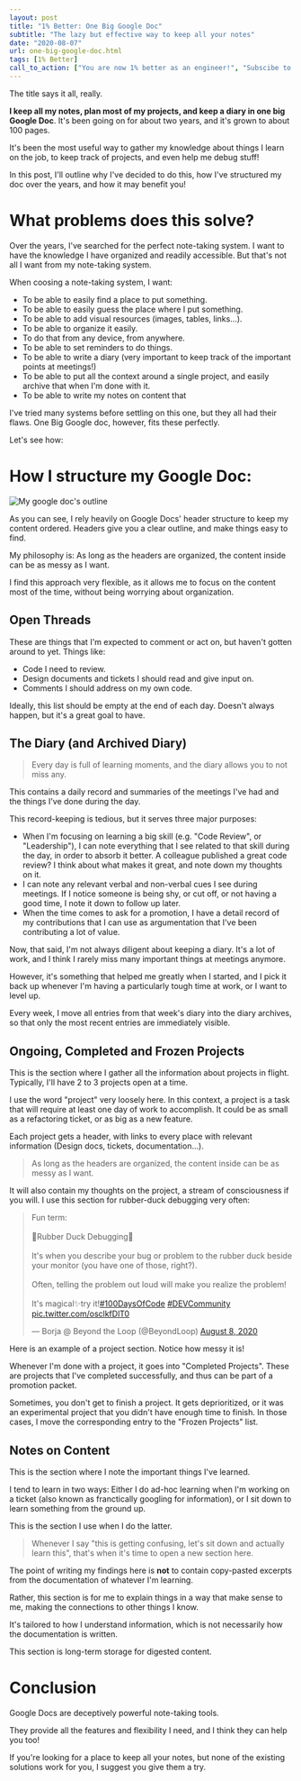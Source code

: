 ```yaml
---
layout: post
title: "1% Better: One Big Google Doc"
subtitle: "The lazy but effective way to keep all your notes"
date: "2020-08-07"
url: one-big-google-doc.html
tags: [1% Better]
call_to_action: ["You are now 1% better as an engineer!", "Subscibe to get the next 1% tip!"]
---
```


The title says it all, really.

**I keep all my notes, plan most of my projects, and keep a diary in one big Google Doc**. It's been going on for about two years, and it's grown to about 100 pages.

It's been the most useful way to gather my knowledge about things I learn on the job, to keep track of projects, and even help me debug stuff!

In this post, I'll outline why I've decided to do this, how I've structured my doc over the years, and how it may benefit you!

# What problems does this solve?

Over the years, I've searched for the perfect note-taking system. I want to have the knowledge I have organized and readily accessible. But that's not all I want from my note-taking system.

When coosing a note-taking system, I want:

- To be able to easily find a place to put something.
- To be able to easily guess the place where I put something.
- To be able to add visual resources (images, tables, links...).
- To be able to organize it easily.
- To do that from any device, from anywhere.
- To be able to set reminders to do things.
- To be able to write a diary (very important to keep track of the important points at meetings!)
- To be able to put all the context around a single project, and easily archive that when I'm done with it.
- To be able to write my notes on content that 

I've tried many systems before settling on this one, but they all had their flaws. One Big Google doc, however, fits these perfectly.

Let's see how:

# How I structure my Google Doc:

![My google doc's outline]()

As you can see, I rely heavily on Google  Docs' header structure to keep my content ordered. Headers give you a clear outline, and make things easy to find.

My philosophy is: As long as the headers are organized, the content inside can be as messy as I want.

I find this approach very flexible, as it allows me to focus on the content most of the time, without being worrying about organization.

## Open Threads

These are things that I'm expected to comment or act on, but haven't gotten around to yet. Things like:

- Code I need to review.
- Design documents and tickets I should read and give input on.
- Comments I should address on my own code.

Ideally, this list should be empty at the end of each day. Doesn't always happen, but it's a great goal to have.

## The Diary (and Archived Diary)

> Every day is full of learning moments, and the diary allows you to not miss any.

This contains a daily record and summaries of the meetings I've had and the things I've done during the day.

This record-keeping is tedious, but it serves three major purposes:

- When I'm focusing on learning a big skill (e.g. "Code Review", or "Leadership"), I can note everything that I see related to that skill during the day, in order to absorb it better. A colleague published a great code review? I think about what makes it great, and note down my thoughts on it.
- I can note any relevant verbal and non-verbal cues I see during meetings. If I notice someone is being shy, or cut off, or not having a good time, I note it down to follow up later.
- When the time comes to ask for a promotion, I have a detail record of my contributions that I can use as argumentation that I've been contributing a lot of value.

Now, that said, I'm not always diligent about keeping a diary. It's a lot of work, and I think I rarely miss many important things at meetings anymore.

However, it's something that helped me greatly when I started, and I pick it back up whenever I'm having a particularly tough time at work, or I want to level up.

Every week, I move all entries from that week's diary into the diary archives, so that only the most recent entries are immediately visible.

## Ongoing, Completed and Frozen Projects

This is the section where I gather all the information about projects in flight. Typically, I'll have 2 to 3 projects open at a time.

I use the word "project" very loosely here. In this context, a project is a task that will require at least one day of work to accomplish. It could be as small as a refactoring ticket, or as big as a new feature.

Each project gets a header, with links to every place with relevant information (Design docs, tickets, documentation...).

> As long as the headers are organized, the content inside can be as messy as I want.

It will also contain my thoughts on the project, a stream of consciousness if you will. I use this section for rubber-duck debugging very often:

<blockquote class="twitter-tweet" data-theme="light"><p lang="en" dir="ltr">Fun term:<br><br>🦆Rubber Duck Debugging🦆<br><br>It&#39;s when you describe your bug or problem to the rubber duck beside your monitor (you have one of those, right?). <br><br>Often, telling the problem out loud will make you realize the problem!<br><br>It&#39;s magical✨try it!<a href="https://twitter.com/hashtag/100DaysOfCode?src=hash&amp;ref_src=twsrc%5Etfw">#100DaysOfCode</a> <a href="https://twitter.com/hashtag/DEVCommunity?src=hash&amp;ref_src=twsrc%5Etfw">#DEVCommunity</a> <a href="https://t.co/osclkfDlT0">pic.twitter.com/osclkfDlT0</a></p>&mdash; Borja @ Beyond the Loop (@BeyondLoop) <a href="https://twitter.com/BeyondLoop/status/1292183350397079559?ref_src=twsrc%5Etfw">August 8, 2020</a></blockquote> <script async src="https://platform.twitter.com/widgets.js" charset="utf-8"></script>

Here is an example of a project section. Notice how messy it is!

Whenever I'm done with a project, it goes into "Completed Projects". These are projects that I've completed successfully, and thus can be part of a promotion packet.

Sometimes, you don't get to finish a project. It gets deprioritized, or it was an experimental project that you didn't have enough time to finish. In those cases, I move the corresponding entry to the "Frozen Projects" list.

## Notes on Content

This is the section where I note the important things I've learned.

I tend to learn in two ways: Either I do ad-hoc learning when I'm working on a ticket (also known as franctically googling for information), or I sit down to learn something from the ground up.

This is the section I use when I do the latter.

> Whenever I say "this is getting confusing, let's sit down and actually learn this", that's when it's time to open a new section here.

The point of writing my findings here is **not** to contain copy-pasted excerpts from the documentation of whatever I'm learning.

Rather, this section is for me to explain things in a way that make sense to me, making the connections to other things I know.

It's tailored to how I understand information, which is not necessarily how the documentation is written.

This section is long-term storage for digested content.

# Conclusion

Google Docs are deceptively powerful note-taking tools.

They provide all the features and flexibility I need, and I think they can help you too!

If you're looking for a place to keep all your notes, but none of the existing solutions work for you, I suggest you give them a try.
